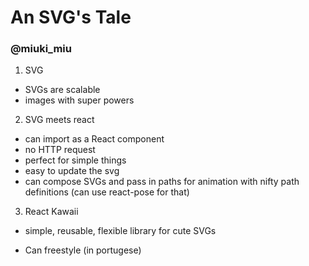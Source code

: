 # An SVG's Tale
### @miuki_miu

01. SVG
- SVGs are scalable
- images with super powers

02. SVG meets react
- can import as a React component
- no HTTP request
- perfect for simple things
- easy to update the svg
- can compose SVGs and pass in paths for animation with nifty path definitions (can use react-pose for that)


03. React Kawaii
- simple, reusable, flexible library for cute SVGs

- Can freestyle (in portugese)